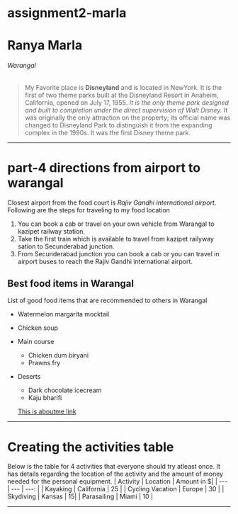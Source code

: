 # assignment2-marla
# Ranya Marla
###### Warangal
> My Favorite place is **Disneyland** and is located in NewYork. It is the first of two theme parks built at the Disneyland Resort in Anaheim, California, opened on July 17, 1955. *It is the only theme park designed and built to completion under the direct supervision of Walt Disney.* It was originally the only attraction on the property; its official name was changed to Disneyland Park to distinguish it from the expanding complex in the 1990s. It was the first Disney theme park.

***

# part-4 directions from airport to warangal

Closest airport from the food court is *Rajiv Gandhi international airport*.<br>
Following are the steps for traveling to my food location

1. You can book a cab or travel on your own vehicle from Warangal to kazipet railway station.
2. Take the first train which is available to travel from kazipet railyway sation to Secunderabad junction.
3. From Secunderabad junction you can book a cab or you can travel in airport buses to reach the Rajiv Gandhi international airport.

## Best food items in Warangal
List of good food items that are recommended to others in Warangal
- Watermelon margarita mocktail
- Chicken soup
- Main course
    - Chicken dum biryani
    - Prawns fry
- Deserts
    - Dark chocolate icecream
    - Kaju bharifi

    [This is aboutme link](https://github.com/RanyaReddy/assignment2-marla/blob/main/AboutMe.md)

***

# Creating the activities table

Below is the table for 4 activities that everyone should try atleast once. It has details regarding the location of the activity and the amount of money needed for the personal equipment.
| Activity | Location | Amount in $|
| --- | --- | ---: |
| Kayaking | California | 25 |
| Cycling Vacation | Europe | 30 |
| Skydiving | Kansas | 15|
| Parasailing | Miami | 10 |

***